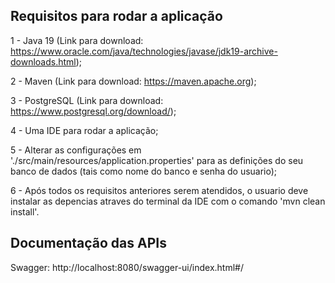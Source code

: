 ## Requisitos para rodar a aplicação

1 - Java 19 (Link para download: https://www.oracle.com/java/technologies/javase/jdk19-archive-downloads.html);

2 - Maven (Link para download: https://maven.apache.org);

3 - PostgreSQL (Link para download: https://www.postgresql.org/download/);

4 - Uma IDE para rodar a aplicação;

5 - Alterar as configurações em './src/main/resources/application.properties' para as definições do seu banco de dados (tais como nome do banco e senha do usuario);

6 - Após todos os requisitos anteriores serem atendidos, o usuario deve instalar as depencias atraves do terminal da IDE com o comando 'mvn clean install'.

## Documentação das APIs

Swagger: http://localhost:8080/swagger-ui/index.html#/